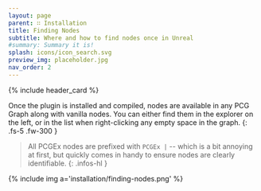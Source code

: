 ```yaml
---
layout: page
parent: ∷ Installation
title: Finding Nodes
subtitle: Where and how to find nodes once in Unreal
#summary: Summary it is!
splash: icons/icon_search.svg
preview_img: placeholder.jpg
nav_order: 2
---
```


{% include header_card %}

Once the plugin is installed and compiled, nodes are available in any PCG Graph along with vanilla nodes. You can either find them in the explorer on the left, or in the list when right-clicking any empty space in the graph.
{: .fs-5 .fw-300 }

> All PCGEx nodes are prefixed with `PCGEx |` -- which is a bit annoying at first, but quickly comes in handy to ensure nodes are clearly identifiable.
{: .infos-hl }

{% include img a='installation/finding-nodes.png' %}

